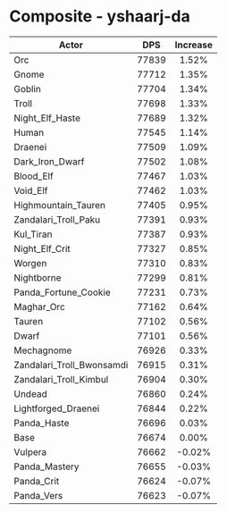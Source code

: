 # Composite - yshaarj-da
| Actor | DPS | Increase |
|---|:---:|:---:|
|Orc|77839|1.52%|
|Gnome|77712|1.35%|
|Goblin|77704|1.34%|
|Troll|77698|1.33%|
|Night_Elf_Haste|77689|1.32%|
|Human|77545|1.14%|
|Draenei|77509|1.09%|
|Dark_Iron_Dwarf|77502|1.08%|
|Blood_Elf|77467|1.03%|
|Void_Elf|77462|1.03%|
|Highmountain_Tauren|77405|0.95%|
|Zandalari_Troll_Paku|77391|0.93%|
|Kul_Tiran|77387|0.93%|
|Night_Elf_Crit|77327|0.85%|
|Worgen|77310|0.83%|
|Nightborne|77299|0.81%|
|Panda_Fortune_Cookie|77231|0.73%|
|Maghar_Orc|77162|0.64%|
|Tauren|77102|0.56%|
|Dwarf|77101|0.56%|
|Mechagnome|76926|0.33%|
|Zandalari_Troll_Bwonsamdi|76915|0.31%|
|Zandalari_Troll_Kimbul|76904|0.30%|
|Undead|76860|0.24%|
|Lightforged_Draenei|76844|0.22%|
|Panda_Haste|76696|0.03%|
|Base|76674|0.00%|
|Vulpera|76662|-0.02%|
|Panda_Mastery|76655|-0.03%|
|Panda_Crit|76624|-0.07%|
|Panda_Vers|76623|-0.07%|
